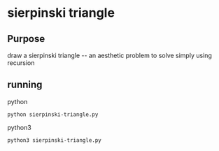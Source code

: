 # sierpinski triangle

## Purpose
draw a sierpinski triangle -- an aesthetic problem to solve simply using recursion

## running
python
```
python sierpinski-triangle.py
```

python3
```
python3 sierpinski-triangle.py
```
